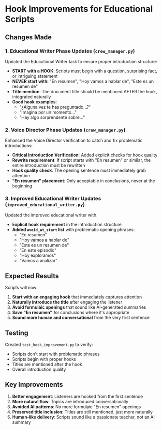 # Hook Improvements for Educational Scripts

## Changes Made

### 1. Educational Writer Phase Updates (`crew_manager.py`)

Updated the Educational Writer task to ensure proper introduction structure:

- **START with a HOOK**: Scripts must begin with a question, surprising fact, or intriguing statement
- **NEVER start with**: "En resumen", "Hoy vamos a hablar de", "Este es un resumen de"
- **Title mention**: The document title should be mentioned AFTER the hook, integrated naturally
- **Good hook examples**: 
  - "¿Alguna vez te has preguntado...?"
  - "Imagina por un momento..."
  - "Hay algo sorprendente sobre..."

### 2. Voice Director Phase Updates (`crew_manager.py`)

Enhanced the Voice Director verification to catch and fix problematic introductions:

- **Critical Introduction Verification**: Added explicit checks for hook quality
- **Rewrite requirement**: If script starts with "En resumen" or similar, the entire introduction must be rewritten
- **Hook quality check**: The opening sentence must immediately grab attention
- **"En resumen" placement**: Only acceptable in conclusions, never at the beginning

### 3. Improved Educational Writer Updates (`improved_educational_writer.py`)

Updated the improved educational writer with:

- **Explicit hook requirement** in the introduction structure
- **Added `avoid_at_start` list** with problematic opening phrases:
  - "En resumen"
  - "Hoy vamos a hablar de"
  - "Este es un resumen de"
  - "En este episodio"
  - "Hoy exploramos"
  - "Vamos a analizar"

## Expected Results

Scripts will now:

1. **Start with an engaging hook** that immediately captures attention
2. **Naturally introduce the title** after engaging the listener
3. **Avoid formulaic openings** that sound like AI-generated summaries
4. **Save "En resumen"** for conclusions where it's appropriate
5. **Sound more human and conversational** from the very first sentence

## Testing

Created `test_hook_improvement.py` to verify:
- Scripts don't start with problematic phrases
- Scripts begin with proper hooks
- Titles are mentioned after the hook
- Overall introduction quality

## Key Improvements

1. **Better engagement**: Listeners are hooked from the first sentence
2. **More natural flow**: Topics are introduced conversationally
3. **Avoided AI patterns**: No more formulaic "En resumen" openings
4. **Preserved title inclusion**: Titles are still mentioned, just more naturally
5. **Human-like delivery**: Scripts sound like a passionate teacher, not an AI summary